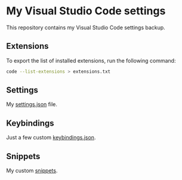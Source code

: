 # My Visual Studio Code settings

This repository contains my Visual Studio Code settings backup.

## Extensions

To export the list of installed extensions, run the following command:

```bash
code --list-extensions > extensions.txt
```

## Settings

My [settings.json](settings.json) file.

## Keybindings

Just a few custom [keybindings.json](keybindings.json).

## Snippets

My custom [snippets](snippets/).
